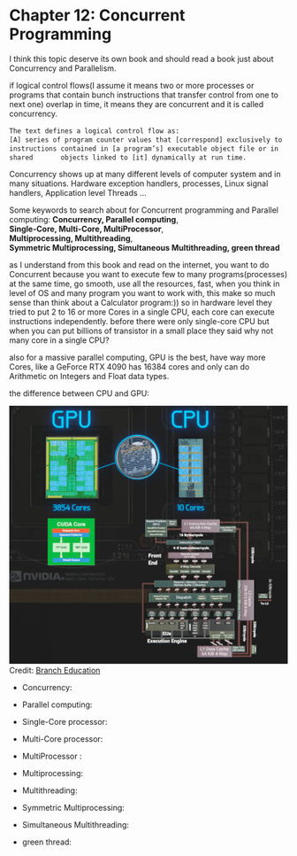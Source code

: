 # Chapter 12: Concurrent Programming

I think this topic deserve its own book and should read a book just about Concurrency and Parallelism. 


if logical control flows(I assume it means two or more processes or programs that contain bunch instructions that transfer control from one to next one) overlap in time, it means they are concurrent and it is called concurrency.

	The text defines a logical control flow as:
	[A] series of program counter values that [correspond] exclusively to              instructions contained in [a program’s] executable object file or in shared       objects linked to [it] dynamically at run time.


Concurrency shows up at many different levels of computer system and in many situations. Hardware exception handlers, processes, Linux signal handlers, Application level Threads ...

Some keywords to search about for Concurrent programming and Parallel computing:
**Concurrency, Parallel computing**,  
**Single-Core, Multi-Core, MultiProcessor**,  
**Multiprocessing, Multithreading**,  
**Symmetric Multiprocessing, Simultaneous Multithreading, green thread**  

as I understand from this book and read on the internet, you want to do Concurrent because you want to execute few to many programs(processes) at the same time, go smooth, use all the resources, fast, when you think in level of OS and many program you want to work with, this make so much sense than think about a Calculator program:))
so in hardware level they tried to put 2 to 16 or more Cores in a single CPU, each core can execute instructions independently. before there were only single-core CPU but when you can put billions of transistor in a small place they said why not many core in a single CPU?

also for a massive parallel computing, GPU is the best, have way more Cores, like a GeForce RTX 4090 has 16384 cores and only can do Arithmetic on Integers and Float data types.

the difference between CPU and GPU:

![cpu vs gpu](/assets/CPU%20vs%20GPU.png)
Credit: [Branch Education](https://www.youtube.com/watch?v=d86ws7mQYIg)

- Concurrency:

- Parallel computing:

- Single-Core processor:

- Multi-Core processor:

- MultiProcessor :

- Multiprocessing:

- Multithreading:

- Symmetric Multiprocessing:

- Simultaneous Multithreading:

- green thread: